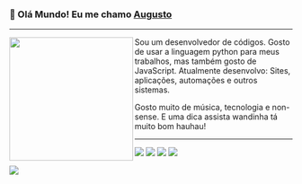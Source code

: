 ###                    🎈 Olá Mundo! Eu me chamo [Augusto](https://bit.ly/3QlK61E)
--------------------------------
<img align="left" height="220" src="https://miro.medium.com/max/2400/1*P0RngeWM4C33v5p3lBs2vw.png"/>

Sou um desenvolvedor de códigos. Gosto de usar a linguagem python para meus trabalhos, mas também gosto de JavaScript.
Atualmente desenvolvo: Sites, aplicações, automações e outros sistemas.

Gosto muito de música, tecnologia e non-sense. E uma dica assista wandinha tá muito bom hauhau!
    
  ----------------------------------------------------------------------------------------------------------

    
<a href="https://bit.ly/3QlK61E" target="_blank"><img src="https://img.shields.io/badge/YouTube-FF0000?style=for-the-badge&logo=youtube&logoColor=white" target="_blank"></a>
<a href="https://instagram.com/guto.busetti" target="_blank"><img src="https://img.shields.io/badge/-Instagram-%23E4405F?style=for-the-badge&logo=instagram&logoColor=white" target="_blank"></a>
<a href = "mailto:guto.busetti@gmail.com"><img src="https://img.shields.io/badge/Gmail-D14836?style=for-the-badge&logo=gmail&logoColor=white" target="_blank"></a>
 <a href="https://discord.gg/XbpmedTSez"><img src='https://img.shields.io/badge/Discord-7289DA?style=for-the-badge&logo=discord&logoColor=white'/></a>

<img src='https://external-content.duckduckgo.com/iu/?u=https%3A%2F%2Fuploads.jovemnerd.com.br%2Fwp-content%2Fuploads%2F2022%2F09%2Fwandina_netflix_data_de_estreia__ehfs2y.jpg&f=1&nofb=1&ipt=9fc71f902d6bc4417bff72ec865a007bc8177f54d2132000cc4573de664ea41c&ipo=images'>
